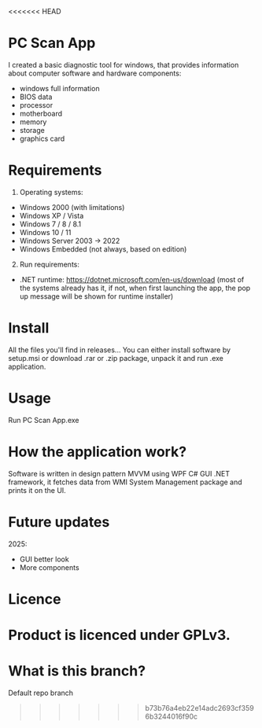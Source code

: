 <<<<<<< HEAD
# PC Scan App
I created a basic diagnostic tool for windows, that provides information about computer software and hardware components:
- windows full information
- BIOS data
- processor
- motherboard
- memory
- storage
- graphics card

# Requirements
1) Operating systems:
- Windows 2000 (with limitations)
- Windows XP / Vista
- Windows 7 / 8 / 8.1
- Windows 10 / 11
- Windows Server 2003 -> 2022
- Windows Embedded (not always, based on edition)
2) Run requirements:
- .NET runtime: https://dotnet.microsoft.com/en-us/download
(most of the systems already has it, if not, when first launching the app, the pop up message will be shown for runtime installer)

# Install
All the files you'll find in releases...
You can either install software by setup.msi or download .rar or .zip package, unpack it and run .exe application.

# Usage
Run PC Scan App.exe

# How the application work?
Software is written in design pattern MVVM using WPF C# GUI .NET framework, it fetches data from WMI System Management package and prints it on the UI.

# Future updates
2025:
- GUI better look
- More components

# Licence
Product is licenced under GPLv3.
=======
# What is this branch?
Default repo branch
>>>>>>> b73b76a4eb22e14adc2693cf3596b3244016f90c
